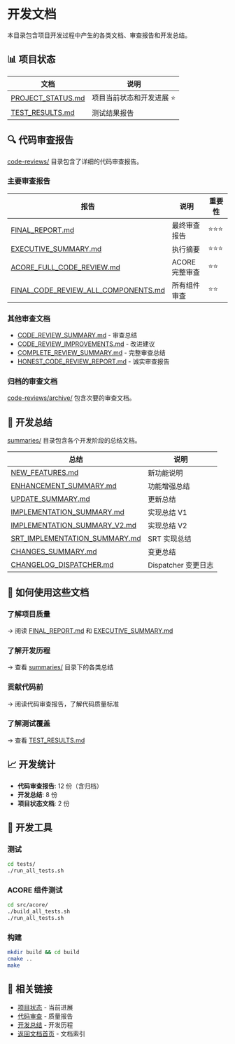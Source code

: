 # 开发文档

本目录包含项目开发过程中产生的各类文档、审查报告和开发总结。

## 📊 项目状态

| 文档 | 说明 |
|------|------|
| [PROJECT_STATUS.md](PROJECT_STATUS.md) | 项目当前状态和开发进展 ⭐ |
| [TEST_RESULTS.md](TEST_RESULTS.md) | 测试结果报告 |

## 🔍 代码审查报告

[code-reviews/](code-reviews/) 目录包含了详细的代码审查报告。

### 主要审查报告

| 报告 | 说明 | 重要性 |
|------|------|--------|
| [FINAL_REPORT.md](code-reviews/FINAL_REPORT.md) | 最终审查报告 | ⭐⭐⭐ |
| [EXECUTIVE_SUMMARY.md](code-reviews/EXECUTIVE_SUMMARY.md) | 执行摘要 | ⭐⭐⭐ |
| [ACORE_FULL_CODE_REVIEW.md](code-reviews/ACORE_FULL_CODE_REVIEW.md) | ACORE 完整审查 | ⭐⭐ |
| [FINAL_CODE_REVIEW_ALL_COMPONENTS.md](code-reviews/FINAL_CODE_REVIEW_ALL_COMPONENTS.md) | 所有组件审查 | ⭐⭐ |

### 其他审查文档
- [CODE_REVIEW_SUMMARY.md](code-reviews/CODE_REVIEW_SUMMARY.md) - 审查总结
- [CODE_REVIEW_IMPROVEMENTS.md](code-reviews/CODE_REVIEW_IMPROVEMENTS.md) - 改进建议
- [COMPLETE_REVIEW_SUMMARY.md](code-reviews/COMPLETE_REVIEW_SUMMARY.md) - 完整审查总结
- [HONEST_CODE_REVIEW_REPORT.md](code-reviews/HONEST_CODE_REVIEW_REPORT.md) - 诚实审查报告

### 归档的审查文档
[code-reviews/archive/](code-reviews/archive/) 包含次要的审查文档。

## 📝 开发总结

[summaries/](summaries/) 目录包含各个开发阶段的总结文档。

| 总结 | 说明 |
|------|------|
| [NEW_FEATURES.md](summaries/NEW_FEATURES.md) | 新功能说明 |
| [ENHANCEMENT_SUMMARY.md](summaries/ENHANCEMENT_SUMMARY.md) | 功能增强总结 |
| [UPDATE_SUMMARY.md](summaries/UPDATE_SUMMARY.md) | 更新总结 |
| [IMPLEMENTATION_SUMMARY.md](summaries/IMPLEMENTATION_SUMMARY.md) | 实现总结 V1 |
| [IMPLEMENTATION_SUMMARY_V2.md](summaries/IMPLEMENTATION_SUMMARY_V2.md) | 实现总结 V2 |
| [SRT_IMPLEMENTATION_SUMMARY.md](summaries/SRT_IMPLEMENTATION_SUMMARY.md) | SRT 实现总结 |
| [CHANGES_SUMMARY.md](summaries/CHANGES_SUMMARY.md) | 变更总结 |
| [CHANGELOG_DISPATCHER.md](summaries/CHANGELOG_DISPATCHER.md) | Dispatcher 变更日志 |

## 🎯 如何使用这些文档

### 了解项目质量
→ 阅读 [FINAL_REPORT.md](code-reviews/FINAL_REPORT.md) 和 [EXECUTIVE_SUMMARY.md](code-reviews/EXECUTIVE_SUMMARY.md)

### 了解开发历程
→ 查看 [summaries/](summaries/) 目录下的各类总结

### 贡献代码前
→ 阅读代码审查报告，了解代码质量标准

### 了解测试覆盖
→ 查看 [TEST_RESULTS.md](TEST_RESULTS.md)

## 📈 开发统计

- **代码审查报告**: 12 份（含归档）
- **开发总结**: 8 份
- **项目状态文档**: 2 份

## 🔧 开发工具

### 测试
```bash
cd tests/
./run_all_tests.sh
```

### ACORE 组件测试
```bash
cd src/acore/
./build_all_tests.sh
./run_all_tests.sh
```

### 构建
```bash
mkdir build && cd build
cmake ..
make
```

## 🔗 相关链接

- [项目状态](PROJECT_STATUS.md) - 当前进展
- [代码审查](code-reviews/) - 质量报告
- [开发总结](summaries/) - 开发历程
- [返回文档首页](../README.md) - 文档索引
